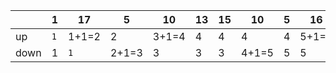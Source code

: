 |      | 1   | 17  | 5   | 10  | 13  | 15  | 10  | 5   | 16  | 8   |
| ---- | --- | --- | --- | --- | --- | --- | --- | --- | --- | --- |
| up   | `1`  | 1+1=2 |  2    | 3+1=4    |  4   | 4    |  4   |    4 |  5+1=6   | 6    |
| down | 1   | `1`   | 2+1=3    |  3   |   3  | 3     | 4+1=5    |5     | 5    | 6+1=7    |
